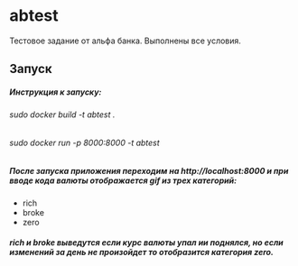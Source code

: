 # abtest

Тестовое задание от альфа банка. Выполнены все условия.

## Запуск
##### Инструкция к запуску:
###### sudo docker build -t abtest .
###### sudo docker run -p 8000:8000 -t abtest

##### После запуска приложения переходим на http://localhost:8000 и при вводе кода валюты отображается gif из трех категорий:
* rich
* broke
* zero

##### rich и broke выведутся если курс валюты упал ии поднялся, но если изменений за день не произойдет то отобразится категория zero.
